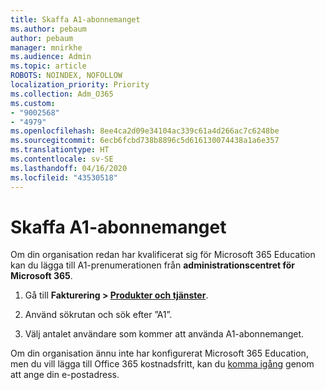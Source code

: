 ```yaml
---
title: Skaffa A1-abonnemanget
ms.author: pebaum
author: pebaum
manager: mnirkhe
ms.audience: Admin
ms.topic: article
ROBOTS: NOINDEX, NOFOLLOW
localization_priority: Priority
ms.collection: Adm_O365
ms.custom:
- "9002568"
- "4979"
ms.openlocfilehash: 8ee4ca2d09e34104ac339c61a4d266ac7c6248be
ms.sourcegitcommit: 6ecb6fcbd738b8896c5d616130074438a1a6e357
ms.translationtype: HT
ms.contentlocale: sv-SE
ms.lasthandoff: 04/16/2020
ms.locfileid: "43530518"
---
```

# <a name="get-the-a1-plan"></a>Skaffa A1-abonnemanget

Om din organisation redan har kvalificerat sig för Microsoft 365 Education kan du lägga till A1-prenumerationen från **administrationscentret för Microsoft 365**. 

1. Gå till **Fakturering > [Produkter och tjänster](https://go.microsoft.com/fwlink/p/?linkid=868433)**.

2. Använd sökrutan och sök efter ”A1”.

3. Välj antalet användare som kommer att använda A1-abonnemanget.

Om din organisation ännu inte har konfigurerat Microsoft 365 Education, men du vill lägga till Office 365 kostnadsfritt, kan du [komma igång](https://www.microsoft.com/education/products/office) genom att ange din e-postadress. 
